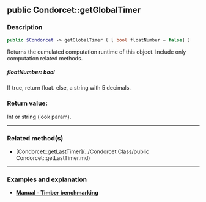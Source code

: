 ## public Condorcet::getGlobalTimer

### Description    

```php
public $Condorcet -> getGlobalTimer ( [ bool floatNumber = false] )
```

Returns the cumulated computation runtime of this object. Include only computation related methods.    


##### **floatNumber:** *bool*   
If true, return float. else, a string with 5 decimals.    



### Return value:   

Int or string (look param).


---------------------------------------

### Related method(s)      

* [Condorcet::getLastTimer](../Condorcet Class/public Condorcet::getLastTimer.md)    

---------------------------------------

### Examples and explanation

* **[Manual - Timber benchmarking](https://github.com/julien-boudry/Condorcet/wiki/III-%23-A.-Avanced-features-%26-Configuration-%23-1.-Timer-Benchmarking)**    
